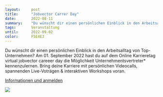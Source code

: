 ```yaml
---
layout:     post
title:      "Jobvector Carrer Day"
date:       2022-08-11
summary:    "Du wünscht dir einen persönlichen Einblick in den Arbeitsalltag von Top-Unternehmen? Am 01. September 2022 hast du auf dem Online Karrieretag virtual jobvector careeer day die Möglichkeit Unternehmentsvertreter* kennenzulernen. Bring deine Karriere mit persönlichen Videocalls, spannenden Live-Voträgen & interaktiven Workshops voran."
tags:       Veranstaltung
until:		2022-09-02
color:      F5E4E3
---
```


Du wünscht dir einen persönlichen Einblick in den Arbeitsalltag von Top-Unternehmen? Am 01. September 2022 hast du auf dem Online Karrieretag virtual jobvector careeer day die Möglichkeit Unternehmentsvertreter* kennenzulernen. Bring deine Karriere mit persönlichen Videocalls, spannenden Live-Voträgen & interaktiven Workshops voran.

<a href="https://www.jobvector.de/karrieremesse/?utm_source=jobvector&utm_medium=email&utm_campaign=virtual-2022-09_jvcd_buh_fachschaften&utm_content=dav2022-08-02_b2c_inf_anmelden-b">Informationen und anmelden</a>

<img src="{{ site.url }}/attachments/jobvector-banner.png" style="max-width: 100%; height: auto;" />
